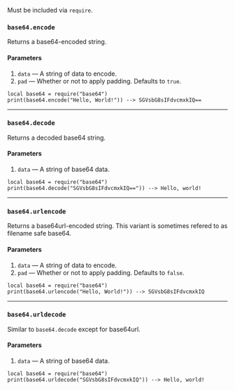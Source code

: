Must be included via `require`.

### `base64.encode`
Returns a base64-encoded string.
#### Parameters
1. `data` — A string of data to encode.
2. `pad` — Whether or not to apply padding. Defaults to `true`.
```pluto
local base64 = require("base64")
print(base64.encode("Hello, World!")) --> SGVsbG8sIFdvcmxkIQ==
```
---
### `base64.decode`
Returns a decoded base64 string.
#### Parameters
1. `data` — A string of base64 data.
```pluto
local base64 = require("base64")
print(base64.decode("SGVsbG8sIFdvcmxkIQ==")) --> Hello, world!
```
---
### `base64.urlencode`
Returns a base64url-encoded string. This variant is sometimes refered to as filename safe base64.
#### Parameters
1. `data` — A string of data to encode.
2. `pad` — Whether or not to apply padding. Defaults to `false`.
```pluto
local base64 = require("base64")
print(base64.urlencode("Hello, World!")) --> SGVsbG8sIFdvcmxkIQ
```
---
### `base64.urldecode`
Similar to `base64.decode` except for base64url.
#### Parameters
1. `data` — A string of base64 data.
```pluto
local base64 = require("base64")
print(base64.urldecode("SGVsbG8sIFdvcmxkIQ")) --> Hello, world!
```
